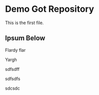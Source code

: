 
# Demo Got Repository

This is the first file.

## Ipsum Below


Flardy flar


Yargh

sdfsdff

sdfsdfs


sdcsdc